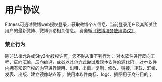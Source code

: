# 用户协议
Fitness可通过微博web授权登录，获取微博个人信息、当前登录用户及其所关注用户的最新微博、微博评论相关信息。
请遵循[《微博服务使用协议》](https://www.weibo.com/signup/v5/protocol).

### 禁止行为
除非法律允许或Sky24n授权许可，您不得从事下列行为：
对本软件进行反向工程、反向汇编、反向编译，或者以其他方式尝试发现本软件的源代码；
对本软件内拥有知识产权的内容进行使用、出租、出借、复制、修改、链接、转载、汇编、发表、出版、建立镜像站点等；
使用本软件商标、logo、插图用于商业目的；